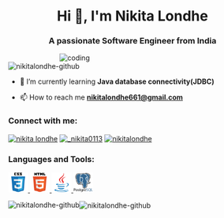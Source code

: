 <h1 align="center">Hi 👋, I'm Nikita Londhe</h1>
<h3 align="center">A passionate Software Engineer from India</h3>

<img align="right" alt="coding" width="400" src="https://images.unsplash.com/photo-1499914485622-a88fac536970?q=80&w=2070&auto=format&fit=crop&ixlib=rb-4.0.3&ixid=M3wxMjA3fDB8MHxwaG90by1wYWdlfHx8fGVufDB8fHx8fA%3D%3D">



<p align="left"> <img src="https://komarev.com/ghpvc/?username=nikitalondhe-github&label=Profile%20views&color=0e75b6&style=flat" alt="nikitalondhe-github" /> </p>

- 🌱 I’m currently learning **Java database connectivity(JDBC)**

- 📫 How to reach me **nikitalondhe661@gmail.com**

<h3 align="left">Connect with me:</h3>
<p align="left">
<a href="https://linkedin.com/in/nikita londhe" target="blank"><img align="center" src="https://raw.githubusercontent.com/rahuldkjain/github-profile-readme-generator/master/src/images/icons/Social/linked-in-alt.svg" alt="nikita londhe" height="30" width="40" /></a>
<a href="https://instagram.com/_nikita0113" target="blank"><img align="center" src="https://raw.githubusercontent.com/rahuldkjain/github-profile-readme-generator/master/src/images/icons/Social/instagram.svg" alt="_nikita0113" height="30" width="40" /></a>
<a href="https://www.leetcode.com/nikitalondhe" target="blank"><img align="center" src="https://raw.githubusercontent.com/rahuldkjain/github-profile-readme-generator/master/src/images/icons/Social/leet-code.svg" alt="nikitalondhe" height="30" width="40" /></a>
</p>

<h3 align="left">Languages and Tools:</h3>
<p align="left"> <a href="https://www.w3schools.com/css/" target="_blank" rel="noreferrer"> <img src="https://raw.githubusercontent.com/devicons/devicon/master/icons/css3/css3-original-wordmark.svg" alt="css3" width="40" height="40"/> </a> <a href="https://www.w3.org/html/" target="_blank" rel="noreferrer"> <img src="https://raw.githubusercontent.com/devicons/devicon/master/icons/html5/html5-original-wordmark.svg" alt="html5" width="40" height="40"/> </a> <a href="https://www.java.com" target="_blank" rel="noreferrer"> <img src="https://raw.githubusercontent.com/devicons/devicon/master/icons/java/java-original.svg" alt="java" width="40" height="40"/> </a> <a href="https://www.postgresql.org" target="_blank" rel="noreferrer"> <img src="https://raw.githubusercontent.com/devicons/devicon/master/icons/postgresql/postgresql-original-wordmark.svg" alt="postgresql" width="40" height="40"/> </a> </p>

<p><img align="left" src="https://github-readme-stats.vercel.app/api/top-langs?username=nikitalondhe-github&show_icons=true&locale=en&layout=compact" alt="nikitalondhe-github" /></p>



<p><img align="center" src="https://github-readme-streak-stats.herokuapp.com/?user=nikitalondhe-github&" alt="nikitalondhe-github" /></p>

